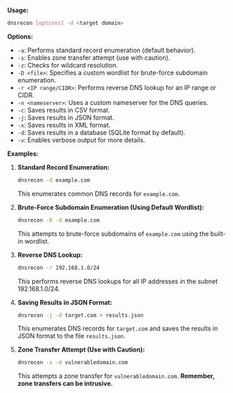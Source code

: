 **Usage:**

```bash
dnsrecon [options] -d <target domain>
```

**Options:**

- `-a`: Performs standard record enumeration (default behavior).
- `-s`: Enables zone transfer attempt (use with caution).
- `-z`: Checks for wildcard resolution.
- `-D <file>`: Specifies a custom wordlist for brute-force subdomain enumeration.
- `-r <IP range/CIDR>`: Performs reverse DNS lookup for an IP range or CIDR.
- `-n <nameserver>`: Uses a custom nameserver for the DNS queries.
- `-c`: Saves results in CSV format.
- `-j`: Saves results in JSON format.
- `-x`: Saves results in XML format.
- `-d`: Saves results in a database (SQLite format by default).
- `-v`: Enables verbose output for more details.

**Examples:**

1. **Standard Record Enumeration:**

   ```bash
   dnsrecon -d example.com
   ```

   This enumerates common DNS records for `example.com`.

2. **Brute-Force Subdomain Enumeration (Using Default Wordlist):**

   ```bash
   dnsrecon -D -d example.com
   ```

   This attempts to brute-force subdomains of `example.com` using the built-in wordlist.

3. **Reverse DNS Lookup:**

   ```bash
   dnsrecon -r 192.168.1.0/24
   ```

   This performs reverse DNS lookups for all IP addresses in the subnet 192.168.1.0/24.

4. **Saving Results in JSON Format:**

   ```bash
   dnsrecon -j -d target.com > results.json
   ```

   This enumerates DNS records for `target.com` and saves the results in JSON format to the file `results.json`.

5. **Zone Transfer Attempt (Use with Caution):**

   ```bash
   dnsrecon -s -d vulnerabledomain.com
   ```

   This attempts a zone transfer for `vulnerabledomain.com`. **Remember, zone transfers can be intrusive.**
